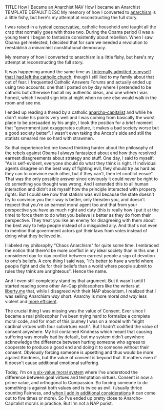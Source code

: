 TITLE How I Became an Anarchist
NAV How I became an Anarchist
TEMPLATE DEFAULT
DESC My memory of how I converted to [anarchism](/protagonism/anarchism) is a little fishy, but here's my attempt at reconstructing the full story.

I was raised in a typical [conservative](/protagonism/left_right), catholic household and taught all the crap that normally goes with those two. During the Obama period (I was a young teen) I began to fantasize consistently about rebellion. When I saw Obama get reelected, I decided that for sure we needed a revolution to reestablish a minarchist constitutional democracy.

My memory of how I converted to anarchism is a little fishy, but here's my attempt at reconstructing the full story.

It was happening around the same time as [I internally admitted to myself that I had left the catholic church](apostasy), though I still lied to my family about that out of fear. I frequented Catholic Answers Forums and actually ended up using two accounts: one that I posted on by day where I pretended to be catholic but otherwise had all my authentic ideas, and one where I was honest, which I would sign into at night when no one else would walk in the room and see me.

I ended up reading a thread by a catholic [anarcho-capitalist](/argument/faction_ancap) and while he didn't make his points very well and I was coming from basically the worst place to be persuaded by his angle, I took the position for a brief moment that "government just exaggerates culture, it makes a bad society worse but a good society better". I wasn't even taking the Ancap's side and still the statists smeared me so hard with strawmen.

So that experience led me toward thinking harder about the philosophy of the rebels against Obama I always fantasized about and how they resolved earnest disagreements about strategy and stuff. One day, I said to myself: "As is self-evident, everyone should do what they think is right. If individual agents disagree on the best way of fighting evil, they should try as hard as they can to convince each other, but if they can't, then let conflict ensue". That was the only possible answer since obviously it could never be right to do something you thought was wrong. And I extended this to all human interaction and didn't ask myself how the principle interacted with property rights. But I could see now that statism was evil because the state doesn't try to convince you their way is better, only threaten you, and doesn't respect that you're an earnest moral agent too and that from your perspective you have as much right and duty (this is really how I put it at the time) to force them to do what you believe is better as they do from their perspective. They treat you like an enemy for disagreeing with them about the best way to help people instead of a misguided ally. And that's not even to mention that government actors got their laws from votes instead of doing what they believed in.

I labeled my philosophy "Chaos Anarchism" for quite some time. I embraced the notion that there'd be more conflict in my ideal society than in this one. I considered day-to-day conflict between earnest people a sign of devotion to one's beliefs. A core thing I said was, "it's better to have a world where people fight and die for their beliefs than a world where people submit to rules they think are unrighteous". Hence the name.

And I even still completely stand by that argument. But it wasn't until I started reading some other An-Cap philosophers like the writers at [liberty.me](https://liberty.me) that, while I disagreed with their NAP absolutism, I realized that I was selling Anarchism *way* short. Anarchy is more moral *and way* less violent and [more efficient](/protagonism/government_consequences).

The crucial thing I was missing was the value of Consent. Ever since I became a real philosopher I've been trying hard to formalize a complete moral code, and for most of this journey I was on a model with "eight cardinal virtues with four subvirtues each". But I hadn't codified the value of consent anywhere. My list contained Kindness which meant that causing suffering was morally bad by default, but my system didn't anywhere acknowledge the difference between hurting someone who agrees to cooperate to produce a good end and doing it to someone without their consent. Obviously forcing someone is upsetting and thus would be more against Kindness, but the value of consent is beyond that. It matters even if it doesn't cause additional emotional suffering.

Today, I'm on [a six-value moral system](/protagonism/virtues) where I've understood the difference between goal virtues and temptation virtues. Consent is now a prime value, and orthogonal to Compassion. So forcing someone to do something is against both values and is twice as evil. (Usually thrice counting Fairness, and [when I add in additional considerations](/protagonism/property) it can come out to five times or more). So I've ended up pretty close to Anarcho-Capitalist morals in practice. But I'm not a NAP purist.
